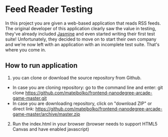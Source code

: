 # Feed Reader Testing

In this project you are given a web-based application that reads RSS feeds. The original developer of this application clearly saw the value in testing, they've already included [Jasmine](http://jasmine.github.io/) and even started writing their first test suite! Unfortunately, they decided to move on to start their own company and we're now left with an application with an incomplete test suite. That's where you come in.

## How to run application
1. you can clone or download the source repository from Github.
- In case you are cloning repository: go to the command line and enter:
git clone https://github.com/matejbolko/frontend-nanodegree-arcade-game-master.git
- In case you are downloading repository, click on "download ZIP" or direct link: https://github.com/matejbolko/frontend-nanodegree-arcade-game-master/archive/master.zip
2. Run the index.html in your browser (browser needs to support HTML5 Canvas and have enabled javascript)
